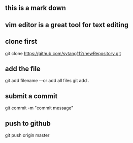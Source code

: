 ## this is a mark down

## vim editor is a great tool for text editing

## clone first
git clone https://github.com/sytang112/newRepository.git

## add the file 
git add filename
--or add all files
git add . 

## submit a commit
git commit -m "commit message"

## push to github
git push origin master
